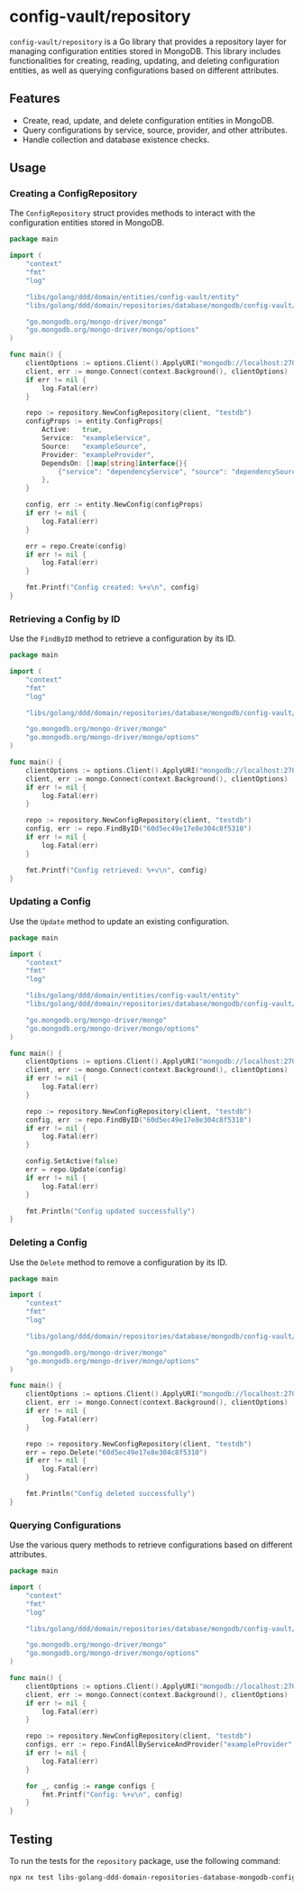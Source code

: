 # config-vault/repository

`config-vault/repository` is a Go library that provides a repository layer for managing configuration entities stored in MongoDB. This library includes functionalities for creating, reading, updating, and deleting configuration entities, as well as querying configurations based on different attributes.

## Features

- Create, read, update, and delete configuration entities in MongoDB.
- Query configurations by service, source, provider, and other attributes.
- Handle collection and database existence checks.

## Usage

### Creating a ConfigRepository

The `ConfigRepository` struct provides methods to interact with the configuration entities stored in MongoDB.

```go
package main

import (
    "context"
    "fmt"
    "log"

    "libs/golang/ddd/domain/entities/config-vault/entity"
    "libs/golang/ddd/domain/repositories/database/mongodb/config-vault/repository"

    "go.mongodb.org/mongo-driver/mongo"
    "go.mongodb.org/mongo-driver/mongo/options"
)

func main() {
    clientOptions := options.Client().ApplyURI("mongodb://localhost:27017")
    client, err := mongo.Connect(context.Background(), clientOptions)
    if err != nil {
        log.Fatal(err)
    }

    repo := repository.NewConfigRepository(client, "testdb")
    configProps := entity.ConfigProps{
        Active:   true,
        Service:  "exampleService",
        Source:   "exampleSource",
        Provider: "exampleProvider",
        DependsOn: []map[string]interface{}{
            {"service": "dependencyService", "source": "dependencySource"},
        },
    }

    config, err := entity.NewConfig(configProps)
    if err != nil {
        log.Fatal(err)
    }

    err = repo.Create(config)
    if err != nil {
        log.Fatal(err)
    }

    fmt.Printf("Config created: %+v\n", config)
}
```

### Retrieving a Config by ID

Use the `FindByID` method to retrieve a configuration by its ID.

```go
package main

import (
    "context"
    "fmt"
    "log"

    "libs/golang/ddd/domain/repositories/database/mongodb/config-vault/repository"

    "go.mongodb.org/mongo-driver/mongo"
    "go.mongodb.org/mongo-driver/mongo/options"
)

func main() {
    clientOptions := options.Client().ApplyURI("mongodb://localhost:27017")
    client, err := mongo.Connect(context.Background(), clientOptions)
    if err != nil {
        log.Fatal(err)
    }

    repo := repository.NewConfigRepository(client, "testdb")
    config, err := repo.FindByID("60d5ec49e17e8e304c8f5310")
    if err != nil {
        log.Fatal(err)
    }

    fmt.Printf("Config retrieved: %+v\n", config)
}
```

### Updating a Config

Use the `Update` method to update an existing configuration.

```go
package main

import (
    "context"
    "fmt"
    "log"

    "libs/golang/ddd/domain/entities/config-vault/entity"
    "libs/golang/ddd/domain/repositories/database/mongodb/config-vault/repository"

    "go.mongodb.org/mongo-driver/mongo"
    "go.mongodb.org/mongo-driver/mongo/options"
)

func main() {
    clientOptions := options.Client().ApplyURI("mongodb://localhost:27017")
    client, err := mongo.Connect(context.Background(), clientOptions)
    if err != nil {
        log.Fatal(err)
    }

    repo := repository.NewConfigRepository(client, "testdb")
    config, err := repo.FindByID("60d5ec49e17e8e304c8f5310")
    if err != nil {
        log.Fatal(err)
    }

    config.SetActive(false)
    err = repo.Update(config)
    if err != nil {
        log.Fatal(err)
    }

    fmt.Println("Config updated successfully")
}
```

### Deleting a Config

Use the `Delete` method to remove a configuration by its ID.

```go
package main

import (
    "context"
    "fmt"
    "log"

    "libs/golang/ddd/domain/repositories/database/mongodb/config-vault/repository"

    "go.mongodb.org/mongo-driver/mongo"
    "go.mongodb.org/mongo-driver/mongo/options"
)

func main() {
    clientOptions := options.Client().ApplyURI("mongodb://localhost:27017")
    client, err := mongo.Connect(context.Background(), clientOptions)
    if err != nil {
        log.Fatal(err)
    }

    repo := repository.NewConfigRepository(client, "testdb")
    err = repo.Delete("60d5ec49e17e8e304c8f5310")
    if err != nil {
        log.Fatal(err)
    }

    fmt.Println("Config deleted successfully")
}
```

### Querying Configurations

Use the various query methods to retrieve configurations based on different attributes.

```go
package main

import (
    "context"
    "fmt"
    "log"

    "libs/golang/ddd/domain/repositories/database/mongodb/config-vault/repository"

    "go.mongodb.org/mongo-driver/mongo"
    "go.mongodb.org/mongo-driver/mongo/options"
)

func main() {
    clientOptions := options.Client().ApplyURI("mongodb://localhost:27017")
    client, err := mongo.Connect(context.Background(), clientOptions)
    if err != nil {
        log.Fatal(err)
    }

    repo := repository.NewConfigRepository(client, "testdb")
    configs, err := repo.FindAllByServiceAndProvider("exampleProvider", "exampleService")
    if err != nil {
        log.Fatal(err)
    }

    for _, config := range configs {
        fmt.Printf("Config: %+v\n", config)
    }
}
```

## Testing

To run the tests for the `repository` package, use the following command:

```sh
npx nx test libs-golang-ddd-domain-repositories-database-mongodb-config-vault-repository
```
